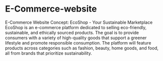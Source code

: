 # E-Commerce-website
E-Commerce Website Concept: EcoShop - Your Sustainable Marketplace
EcoShop is an e-commerce platform dedicated to selling eco-friendly, sustainable, and ethically sourced products. The goal is to provide consumers with a variety of high-quality goods that support a greener lifestyle and promote responsible consumption. The platform will feature products across categories such as fashion, beauty, home goods, and food, all from brands that prioritize sustainability.

